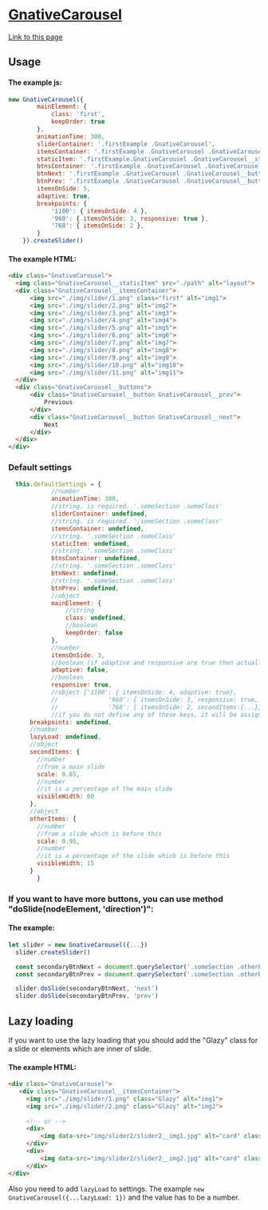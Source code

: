 # [GnativeCarousel](https://truegelen.github.io/GnativeCarousel/dist/)
[Link to this page](https://truegelen.github.io/GnativeCarousel/dist/)

Usage
-----------------------------
#### The example js:
````js
new GnativeCarousel({
		mainElement: {
			class: 'first',
			keepOrder: true
		},
		animationTime: 300,
		sliderContainer: '.firstExample .GnativeCarousel',
		itemsContainer: '.firstExample .GnativeCarousel .GnativeCarousel__itemsContainer',
		staticItem: '.firstExample.GnativeCarousel .GnativeCarousel__staticItem',
		btnsContainer: '.firstExample .GnativeCarousel .GnativeCarousel__buttons',
		btnNext: '.firstExample .GnativeCarousel .GnativeCarousel__buttons .GnativeCarousel__next',
		btnPrev: '.firstExample .GnativeCarousel .GnativeCarousel__buttons .GnativeCarousel__prev',
		itemsOnSide: 5,
		adaptive: true,
		breakpoints: {
			'1100': { itemsOnSide: 4 },
			'960': { itemsOnSide: 3, responsive: true },
			'768': { itemsOnSide: 2 },
		}
	}).createSlider()
  ````
  
  #### The example HTML:
  ````html
<div class="GnativeCarousel">
	<img class="GnativeCarousel__staticItem" src="./path" alt="layout">
	<div class="GnativeCarousel__itemsContainer">
		<img src="./img/slider/1.png" class="first" alt="img1">
		<img src="./img/slider/2.png" alt="img2">
		<img src="./img/slider/3.png" alt="img3">
		<img src="./img/slider/4.png" alt="img4">
		<img src="./img/slider/5.png" alt="img5">
		<img src="./img/slider/6.png" alt="img6">
		<img src="./img/slider/7.png" alt="img7">
		<img src="./img/slider/8.png" alt="img8">
		<img src="./img/slider/9.png" alt="img9">
		<img src="./img/slider/10.png" alt="img10">
		<img src="./img/slider/11.png" alt="img11">
	</div>
	<div class="GnativeCarousel__buttons">
		<div class="GnativeCarousel__button GnativeCarousel__prev">
			Previous
		</div>
		<div class="GnativeCarousel__button GnativeCarousel__next">
			Next
		</div>
	</div>
</div>
````
  
  ### Default settings
  
````js
  this.defaultSettings = {
			//number
			animationTime: 300,
			//string. is required. '.someSection .someClass' 
			sliderContainer: undefined,
			//string. is required. '.someSection .someClass' 
			itemsContainer: undefined,
			//string. '.someSection .someClass' 
			staticItem: undefined,
			//string. '.someSection .someClass' 
			btnsContainer: undefined,
			//string. '.someSection .someClass' 
			btnNext: undefined,
			//string. '.someSection .someClass' 
			btnPrev: undefined,
			//object
			mainElement: {
				//string
				class: undefined,
				//boolean
				keepOrder: false
			},
			//number
			itemsOnSide: 3,
			//boolean (if adaptive and responsive are true then actually it will be responsive: true)
			adaptive: false,
			//boolean
			responsive: true,
			//object {'1100': { itemsOnSide: 4, adaptive: true},
			//				'960': { itemsOnSide: 3, responsive: true,  otherItems:{...}}, 
			//				'768': { itemsOnSide: 2, secondItems:{...}, otherItems:{...} }...
			//if you do not define any of these keys, it will be assigned the previous value
      breakpoints: undefined,
      //number
      lazyLoad: undefined,
      //object
      secondItems: {
        //number
        //from a main slide
        scale: 0.85,
        //number
        //it is a percentage of the main slide
        visibleWidth: 60
      },
      //object
      otherItems: {
        //number
        //from a slide which is before this
        scale: 0.95,
        //number
        //it is a percentage of the slide which is before this
        visibleWidth: 15
      }
		}
  ````
  
  ### If you want to have more buttons, you can use method "doSlide(nodeElement, 'direction')":
  #### The example:
  
  ````js
  let slider = new GnativeCarousel({...})
	slider.createSlider()

	const secondaryBtnNext = document.querySelector('.someSection .otherButtons .otherButtons_button-next')
	const secondaryBtnPrev = document.querySelector('.someSection .otherButtons .otherButtons_button-prev')

	slider.doSlide(secondaryBtnNext, 'next')
	slider.doSlide(secondaryBtnPrev, 'prev')
  ````

Lazy loading
-------------------------
If you want to use the lazy loading that you should add the "Glazy" class for a slide or elements which are inner of slide.

#### The example HTML:
 ````html
<div class="GnativeCarousel">
	<div class="GnativeCarousel__itemsContainer">
      <img src="./img/slider/1.png" class="Glazy" alt="img1">
      <img src="./img/slider/2.png" class="Glazy" alt="img2">
    
      <!-- or -->
      <div>
          <img data-src="img/slider2/slider2__img1.jpg" alt="card" class="Glazy">
      </div>
      <div>
          <img data-src="img/slider2/slider2__img2.jpg" alt="card" class="Glazy">
      </div>
</div>
````
Also you need to add `lazyLoad` to settings. The example `new GnativeCarousel({...lazyLoad: 1})` and the value has to be a number.
